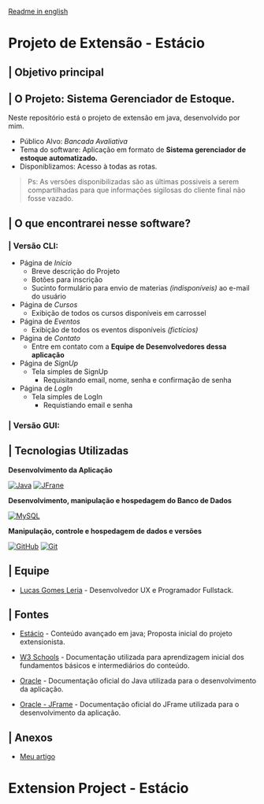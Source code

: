 [Readme in english](https://github.com/lucasgleria/projeto-de-extensao?tab=readme-ov-file#extension-project---estácio)

# Projeto de Extensão - Estácio
## | Objetivo principal

<!-- O objetivo central de criar projetos de desenvolvimento web para o portfólio é demonstrar minhas habilidades, conhecimentos e experiência como desenvolvedor de softwares para potenciais empregadores, clientes e colegas de trabalho. 

Esse portfólio serve como uma maneira eficaz de exibir meu trabalho e destacar-me no mercado de desenvolvimento web. -->

## | O Projeto: Sistema Gerenciador de Estoque.

Neste repositório está o projeto de extensão em java, desenvolvido por mim.

* Público Alvo: _Bancada Avaliativa_
* Tema do software: Aplicação em formato de **Sistema gerenciador de estoque automatizado.**
* Disponiblizamos: Acesso à todas as rotas.
 > Ps: As versões disponibilizadas são as últimas possiveis a serem compartilhadas para que informações sigilosas do cliente final não fosse vazado.

## | O que encontrarei nesse software?

### | Versão CLI:
* Página de _Início_
    * Breve descrição do Projeto
    * Botões para inscrição
    * Sucinto formulário para envio de materias _(indisponíveis)_ ao e-mail do usuário 
* Página de _Cursos_
    * Exibição de todos os cursos disponíveis em carrossel
* Página de _Eventos_
    * Exibição de todos os eventos disponíveis _(fictícios)_
* Página de _Contato_
    * Entre em contato com a **Equipe de Desenvolvedores dessa aplicação**
* Página de _SignUp_
    * Tela simples de SignUp
        * Requisitando email, nome, senha e confirmação de senha
* Página de _LogIn_
    * Tela simples de LogIn
        * Requistiando email e senha

### | Versão GUI:


## | Tecnologias Utilizadas

**Desenvolvimento da Aplicação**

[![Java](https://img.shields.io/badge/java-FFFFFF?style=for-the-badge&logo=oracle&logoColor=000)](https://docs.oracle.com/en/java/)
[![JFrane](https://img.shields.io/badge/jframe-FFFFFF?style=for-the-badge&logo=oracle&logoColor=000)](https://docs.oracle.com/en/java/)

**Desenvolvimento, manipulação e hospedagem do Banco de Dados**

[![MySQL](https://img.shields.io/badge/MySQL-FFFFFF?style=for-the-badge&logo=mysql&logoColor=000)](https://docs.mysql.com/)

**Manipulação, controle e hospedagem de dados e versões**

[![GitHub](https://img.shields.io/badge/GitHub-FFFFFF?style=for-the-badge&logo=github&logoColor=000)](https://docs.github.com/)
[![Git](https://img.shields.io/badge/Git-FFFFFF?style=for-the-badge&logo=git&logoColor=000)](https://git-scm.com/doc)


## | Equipe

* [Lucas Gomes Leria](https://www.linkedin.com/in/lucasleria/) - Desenvolvedor UX e Programador Fullstack.

## | Fontes

* [Estácio](https://estacio.br/) - Conteúdo avançado em java; Proposta inicial do projeto extensionista. 

* [W3 Schools](https://www.w3schools.com/java/) - Documentação utilizada para aprendizagem inicial dos fundamentos básicos e intermediários do conteúdo.

* [Oracle](https://docs.oracle.com/en/java/) - Documentação oficial do Java utilizada para o desenvolvimento da aplicação.

* [Oracle - JFrame](https://docs.oracle.com/javase/8/docs/api/javax/swing/JFrame.html) - Documentação oficial do JFrame utilizada para o desenvolvimento da aplicação.

## | Anexos

* [Meu artigo](link_pdf)

# Extension Project - Estácio
